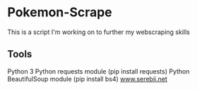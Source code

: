 # Pokemon-Scrape
This is a script I'm working on to further my webscraping skills

## Tools
Python 3
Python requests module (pip install requests)
Python BeautifulSoup module (pip install bs4)
www.serebii.net
